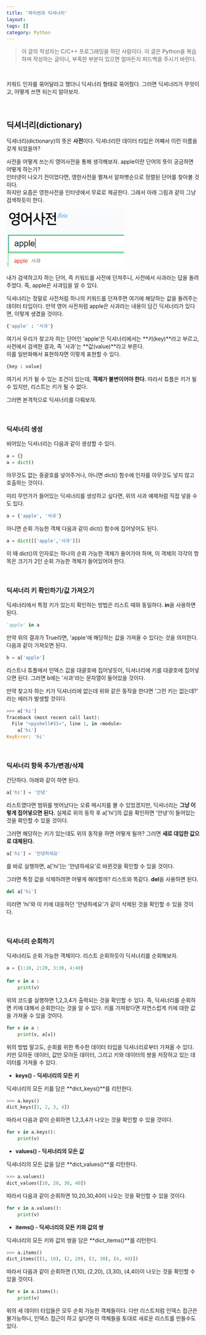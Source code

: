 ```yaml
---
title: '파이썬과 딕셔너리'
layout: 
tags: []
category: Python
---
```

> 이 글의 작성자는 C/C++ 프로그래밍을 하던 사람이다.
> 이 글은 Python을 복습하며 작성하는 글이니, 부족한 부분이 있으면 얼마든지 피드백을 주시기 바란다.

&nbsp;

키워드 인자를 묶어달라고 했더니 딕셔너리 형태로 묶어줬다. 그러면 딕셔너리가 무엇이고, 어떻게 쓰면 되는지 알아보자.

&nbsp;

## 딕셔너리(dictionary)

딕셔너리(dictionary)의 뜻은 **사전**이다. 딕셔너리란 데이터 타입은 어째서 이런 이름을 갖게 되었을까?

사전을 어떻게 쓰는지 영어사전을 통해 생각해보자. apple이란 단어의 뜻이 궁금하면 어떻게 하는가?  
인터넷이 나오기 전이었다면, 영한사전을 펼쳐서 알파벳순으로 정렬된 단어를 찾아볼 것이다.  
하지만 요즘은 영한사전을 인터넷에서 무료로 제공한다. 그래서 아래 그림과 같이 그냥 검색하듯이 한다.

![영어사전으로 검색하자](/assets/images/python/7/apple.png)

내가 검색하고자 하는 단어, 즉 키워드를 사전에 던져주니, 사전에서 사과라는 답을 돌려주었다. 즉, apple은 사과임을 알 수 있다.

딕셔너리는 정말로 사전처럼 하나의 키워드를 던져주면 여기에 해당하는 값을 돌려주는 데이터 타입이다. 만약 영어 사전처럼 apple은 사과라는 내용이 담긴 딕셔너리가 있다면, 이렇게 생겼을 것이다.

```python
{'apple' : '사과'}
```

여기서 우리가 찾고자 하는 단어인 'apple'은 딕셔너리에서는 **키(key)**라고 부르고, 사전에서 검색한 결과, 즉 '사과'는 **값(value)**라고 부른다.  
이를 일반화해서 표현하자면 이렇게 표현할 수 있다.

```python
{key : value}
```

여기서 키가 될 수 있는 조건이 있는데, **객체가 불변이어야 한다.** 따라서 튜플은 키가 될 수 있지만, 리스트는 키가 될 수 없다.

그러면 본격적으로 딕셔너리를 다뤄보자.

&nbsp;

### 딕셔너리 생성

비어있는 딕셔너리는 다음과 같이 생성할 수 있다.

```python
a = {}
a = dict()
```

아무것도 없는 중괄호를 넣어주거나, 아니면 dict() 함수에 인자를 아무것도 넣지 않고 호출하는 것이다.

미리 무언가가 들어있는 딕셔너리를 생성하고 싶다면, 위의 사과 예제처럼 직접 넣을 수도 있다.

```python
a = {'apple', '사과'}
```

아니면 순회 가능한 객체 다음과 같이 dict() 함수에 집어넣어도 된다.

```python
a = dict([['apple','사과']])
```

이 때 dict()의 인자로는 하나의 순회 가능한 객체가 들어가야 하며, 이 객체의 각각의 항목은 크기가 2인 순회 가능한 객체가 들어있어야 한다.

&nbsp;

### 딕셔너리 키 확인하기/값 가져오기

딕셔너리에서 특정 키가 있는지 확인하는 방법은 리스트 때와 동일하다. **in**을 사용하면 된다.

```python
'apple' in a
```

만약 위의 결과가 True라면, 'apple'에 해당하는 값을 가져올 수 있다는 것을 의미한다. 다음과 같이 가져오면 된다.

```python
b = a['apple']
```

리스트나 튜플에서 인덱스 값을 대괄호에 집어넣듯이, 딕셔너리에 키를 대괄호에 집어넣으면 된다. 그러면 b에는 '사과'라는 문자열이 들어있을 것이다.

만약 찾고자 하는 키가 딕셔너리에 없는데 위와 같은 동작을 한다면 '그런 키는 없는데?' 라는 에러가 발생할 것이다.

```python
>>> a['hi']
Traceback (most recent call last):
  File "<pyshell#31>", line 1, in <module>
    a['hi']
KeyError: 'hi'
```

&nbsp;

### 딕셔너리 항목 추가/변경/삭제

간단하다. 아래와 같이 하면 된다.

```python
a['hi'] = '안녕'
```

리스트였다면 범위를 벗어났다는 오류 메시지를 볼 수 있었겠지만, 딕셔너리는 **그냥 이렇게 집어넣으면 된다.** 실제로 위의 동작 후 a['hi']의 값을 확인하면 '안녕'이 들어있는 것을 확인할 수 있을 것이다.

그러면 해당하는 키가 있는데도 위의 동작을 하면 어떻게 될까?
그러면 **새로 대입한 값으로 대체된다.**

```python
a['hi'] = '안녕하세요'
```

를 바로 실행하면, a['hi']는 '안녕하세요'로 바뀐것을 확인할 수 있을 것이다.

그러면 특정 값을 삭제하려면 어떻게 해야할까? 리스트와 똑같다. **del**을 사용하면 된다.

```python
del a['hi']
```

이러면 'hi'와 이 키에 대응하던 '안녕하세요'가 같이 삭제된 것을 확인할 수 있을 것이다.

&nbsp;

### 딕셔너리 순회하기

딕셔너리도 순회 가능한 객체이다. 리스트 순회하듯이 딕셔너리를 순회해보자.

```python
a = {1:10, 2:20, 3:30, 4:40}

for v in a :
    print(v)
```

위의 코드를 실행하면 1,2,3,4가 출력되는 것을 확인할 수 있다. 즉, 딕셔너리를 순회하면 키에 대해서 순회한다는 것을 알 수 있다. 키를 가져왔다면 자연스럽게 키에 대한 값을 가져올 수 있을 것이다.

```python
for v in a :
    print(v, a[v])
```

위의 방법 말고도, 순회를 위한 특수한 데이터 타입을 딕셔너리로부터 가져올 수 있다. 키만 모아둔 데이터, 값만 모아둔 데이터, 그리고 키와 데이터의 쌍을 저장하고 있는 데이터를 가져올 수 있다.

- **keys() - 딕셔너리의 모든 키**

딕셔너리의 모든 키를 담은 **dict_keys()**를 리턴한다.

```python
>>> a.keys()
dict_keys([1, 2, 3, 4])
```

따라서 다음과 같이 순회하면 1,2,3,4가 나오는 것을 확인할 수 있을 것이다.

```python
for v in a.keys():
    print(v)
```

- **values() - 딕셔너리의 모든 값**

딕셔너리의 모든 값을 담은 **dict_values()**를 리턴한다.

```python
>>> a.values()
dict_values([10, 20, 30, 40])
```

따라서 다음과 같이 순회하면 10,20,30,40이 나오는 것을 확인할 수 있을 것이다.

```python
for v in a.values():
    print(v)
```

- **items() - 딕셔너리의 모든 키와 값의 쌍**

딕셔너리의 모든 키와 값의 쌍을 담은 **dict_items()**를 리턴한다.

```python
>>> a.items()
dict_items([(1, 10), (2, 20), (3, 30), (4, 40)])
```

따라서 다음과 같이 순회하면 (1,10), (2,20), (3,30), (4,40)이 나오는 것을 확인할 수 있을 것이다.

```python
for v in a.items():
    print(v)
```

위의 세 데이터 타입들은 모두 순회 가능한 객체들이다. 다만 리스트처럼 인덱스 접근은 불가능하니, 인덱스 접근이 하고 싶다면 이 객체들을 토대로 새로운 리스트를 만들수도 있다.

&nbsp;